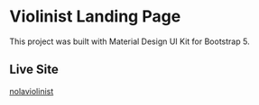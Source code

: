 # Violinist Landing Page


This project was built with Material Design UI Kit for Bootstrap 5.

## Live Site
[nolaviolinist](https://nolaviolinist.netlify.app/)